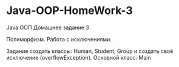 # Java-OOP-HomeWork-3

Java ООП Домашнее задание 3

Полиморфизм. Работа с исключениями.

Задание создать классы: Human, Student, Group и создать своё исключение (overflowException). Основной класс: Main
